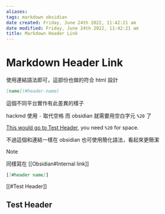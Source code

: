 ```yaml
---
aliases: 
tags: markdown obsidian
date created: Friday, June 24th 2022, 11:42:21 am
date modified: Friday, June 24th 2022, 11:42:21 am
title: Markdown Header Link
---
```


# Markdown Header Link

使用連結語法即可，這部份也做的符合 html 設計

```markdown
[name](#header-name)
```

這個不同平台實作有此差異的樣子

hackmd 使用 `-` 取代空格
而 obsidian 就需要用空白字元 `%20` 了

[This would go to Test Header](#Test%20Header), you need `%20` for space.

不過這個和連結一樣在 obsidian 也可使用簡化語法，看起來更簡潔
> [!Note]
> 同樣寫在 [[Obsidian#Internal link]]

```markdown
[[#header name]]
```

[[#Test Header]]





































## Test Header